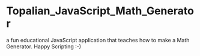 # Topalian_JavaScript_Math_Generator
a fun educational JavaScript application that teaches how to make a Math Generator. Happy Scripting :-)
